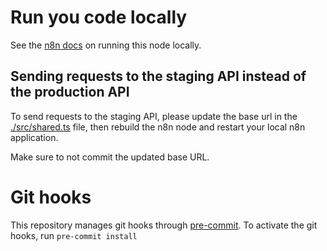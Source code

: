 # Run you code locally

See the [n8n docs](https://docs.n8n.io/integrations/creating-nodes/test/run-node-locally/) on running this node locally.

## Sending requests to the staging API instead of the production API

To send requests to the staging API, please update the base url in the [./src/shared.ts](./src/shared.ts) file, then rebuild the n8n node and restart your local n8n application.

Make sure to not commit the updated base URL.

# Git hooks

This repository manages git hooks through [pre-commit](https://pre-commit.com). To activate the git hooks, run `pre-commit install`
